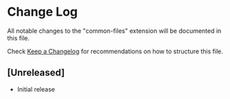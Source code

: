 # Change Log

All notable changes to the "common-files" extension will be documented in this file.

Check [Keep a Changelog](http://keepachangelog.com/) for recommendations on how to structure this file.

## [Unreleased]

- Initial release
